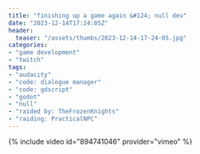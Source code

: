 ```yaml
---
title: "finishing up a game again &#124; null dev"
date: "2023-12-14T17:24:05Z"
header:
  teaser: "/assets/thumbs/2023-12-14-17-24-05.jpg"
categories:
- "game development"
- "twitch"
tags:
- "audacity"
- "code: dialogue manager"
- "code: gdscript"
- "godot"
- "null"
- "raided by: TheFrozenKnights"
- "raiding: PracticalNPC"
---
```

{% include video id="894741046" provider="vimeo" %}
